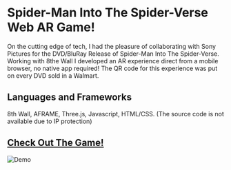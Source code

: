 # Spider-Man Into The Spider-Verse Web AR Game!

On the cutting edge of tech, I had the pleasure of collaborating with Sony Pictures for the DVD/BluRay Release of Spider-Man Into The Spider-Verse. Working with 8the Wall I developed an AR experience direct from a mobile browser, no native app required! The QR code for this experience was put on every DVD sold in a Walmart.

## Languages and Frameworks

8th Wall, AFRAME, Three.js, Javascript, HTML/CSS. (The source code is not available due to IP protection)

## [Check Out The Game!](https://sites.sonypictures.com/spiderverse/spiderversear/)

![Demo](https://user-images.githubusercontent.com/17322126/58372414-0bf3ad00-7eda-11e9-8793-b0e33a0922d8.gif)
